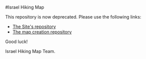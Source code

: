#Israel Hiking Map

This repository is now deprecated.
Please use the following links:
* [The Site's repository](https://github.com/IsraelHikingMap/Site)
* [The map creation repository](https://github.com/IsraelHikingMap/Map)

Good luck!

Israel Hiking Map Team.

